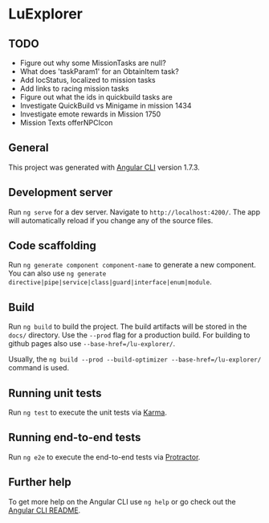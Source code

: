 # LuExplorer

## TODO

* Figure out why some MissionTasks are null?
* What does 'taskParam1' for an ObtainItem task?
* Add locStatus, localized to mission tasks
* Add links to racing mission tasks
* Figure out what the ids in quickbuild tasks are
* Investigate QuickBuild vs Minigame in mission 1434
* Investigate emote rewards in Mission 1750
* Mission Texts offerNPCIcon

## General

This project was generated with [Angular CLI](https://github.com/angular/angular-cli) version 1.7.3.

## Development server

Run `ng serve` for a dev server. Navigate to `http://localhost:4200/`. The app will automatically reload if you change any of the source files.

## Code scaffolding

Run `ng generate component component-name` to generate a new component. You can also use `ng generate directive|pipe|service|class|guard|interface|enum|module`.

## Build

Run `ng build` to build the project. The build artifacts will be stored in the `docs/` directory. Use the `--prod` flag for a production build. For building to github pages also use `--base-href=/lu-explorer/`.

Usually, the `ng build --prod --build-optimizer --base-href=/lu-explorer/` command is used.

## Running unit tests

Run `ng test` to execute the unit tests via [Karma](https://karma-runner.github.io).

## Running end-to-end tests

Run `ng e2e` to execute the end-to-end tests via [Protractor](http://www.protractortest.org/).

## Further help

To get more help on the Angular CLI use `ng help` or go check out the [Angular CLI README](https://github.com/angular/angular-cli/blob/master/README.md).
